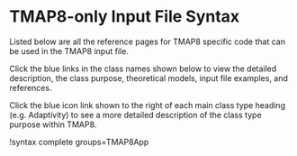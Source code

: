 # TMAP8-only Input File Syntax

Listed below are all the reference pages for TMAP8 specific code that
can be used in the TMAP8 input file.

Click the blue links in the class names shown below to view the detailed
description, the class purpose, theoretical models, input file examples, and
references.

Click the blue icon link shown to the right of each main class type heading
(e.g. Adaptivity) to see a more detailed description of the class type purpose
within TMAP8.

!syntax complete groups=TMAP8App
